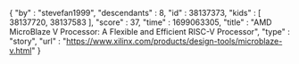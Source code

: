 {
  "by" : "stevefan1999",
  "descendants" : 8,
  "id" : 38137373,
  "kids" : [ 38137720, 38137583 ],
  "score" : 37,
  "time" : 1699063305,
  "title" : "AMD MicroBlaze V Processor: A Flexible and Efficient RISC-V Processor",
  "type" : "story",
  "url" : "https://www.xilinx.com/products/design-tools/microblaze-v.html"
}
